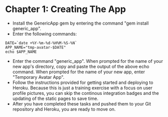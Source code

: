 # Chapter 1: Creating The App

* Install the GenericApp gem by entering the command "gem install generic_app".
* Enter the following commands:
```
DATE=`date +%Y-%m-%d-%H%M-%S-%N`
APP_NAME="tmp-avatar-$DATE"
echo $APP_NAME
```
* Enter the command "generic_app".  When prompted for the name of your new app's directory, copy and paste the output of the above echo command.  When prompted for the name of your new app, enter "Temporary Avatar App".
* Follow the instructions provided for getting started and deploying to Heroku.  Because this is just a training exercise with a focus on user profile pictures, you can skip the continous integration badges and the updating of the static pages to save time.
* After you have completed these tasks and pushed them to your Git repository ahd Heroku, you are ready to move on.
